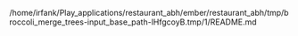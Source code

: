 /home/irfank/Play_applications/restaurant_abh/ember/restaurant_abh/tmp/broccoli_merge_trees-input_base_path-lHfgcoyB.tmp/1/README.md